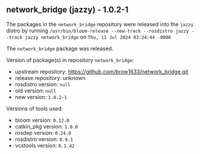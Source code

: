 ## network_bridge (jazzy) - 1.0.2-1

The packages in the `network_bridge` repository were released into the `jazzy` distro by running `/usr/bin/bloom-release --new-track --rosdistro jazzy --track jazzy network_bridge` on `Thu, 11 Jul 2024 03:24:44 -0000`

The `network_bridge` package was released.

Version of package(s) in repository `network_bridge`:

- upstream repository: https://github.com/brow1633/network_bridge.git
- release repository: unknown
- rosdistro version: `null`
- old version: `null`
- new version: `1.0.2-1`

Versions of tools used:

- bloom version: `0.12.0`
- catkin_pkg version: `1.0.0`
- rosdep version: `0.24.0`
- rosdistro version: `0.9.1`
- vcstools version: `0.1.42`


